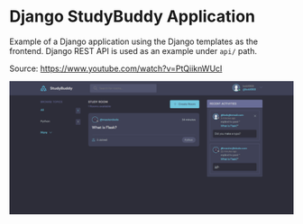 # Django StudyBuddy Application

Example of a Django application using the Django templates as the frontend.
Django REST API is used as an example under `api/` path.

Source: https://www.youtube.com/watch?v=PtQiiknWUcI

![StudyBud Image](repo-img.png "App Image")